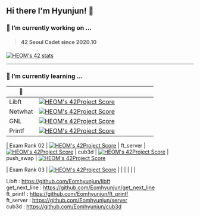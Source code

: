 ## Hi there I'm Hyunjun! 👋

<!--
**Eomhyunjun/Eomhyunjun** is a ✨ _special_ ✨ repository because its `README.md` (this file) appears on your GitHub profile.

Here are some ideas to get you started:

- 🔭 I’m currently working on ...
- 🌱 I’m currently learning ...
- 👯 I’m looking to collaborate on ...
- 🤔 I’m looking for help with ...
- 💬 Ask me about ...
- 📫 How to reach me: ...
- 😄 Pronouns: ...
- ⚡ Fun fact: ...
-->
### 🔭 I’m currently working on ...
>#### 42 Seoul Cadet since 2020.10</br>
 [![HEOM's 42 stats](https://badge42.herokuapp.com/api/stats/heom?privacyEmail=true)](https://github.com/JaeSeoKim/badge42)
***
### 🌱 I’m currently learning ...</br>

|  🦄  |    |    |    |    |    |    |    |
|---|:---:|:---:|:---:|:---:|:---:|:---:|---:|
| Libft | [![HEOM's 42Project Score](https://badge42.herokuapp.com/api/project/heom/Libft)](https://github.com/JaeSeoKim/badge42) 
| Netwhat | [![HEOM's 42Project Score](https://badge42.herokuapp.com/api/project/heom/netwhat)](https://github.com/JaeSeoKim/badge42) 
| GNL | [![HEOM's 42Project Score](https://badge42.herokuapp.com/api/project/heom/get_next_line)](https://github.com/JaeSeoKim/badge42) 
| Printf | [![HEOM's 42Project Score](https://badge42.herokuapp.com/api/project/heom/ft_printf)](https://github.com/JaeSeoKim/badge42)

| Exam Rank 02 | [![HEOM's 42Project Score](https://badge42.herokuapp.com/api/project/heom/Exam%20Rank%2002)](https://github.com/JaeSeoKim/badge42) 
| ft_server | [![HEOM's 42Project Score](https://badge42.herokuapp.com/api/project/heom/ft_server)](https://github.com/JaeSeoKim/badge42) 
| cub3d | [![HEOM's 42Project Score](https://badge42.herokuapp.com/api/project/heom/cub3d)](https://github.com/JaeSeoKim/badge42) 
| push_swap | [![HEOM's 42Project Score](https://badge42.herokuapp.com/api/project/heom/push_swap)](https://github.com/JaeSeoKim/badge42) 

| Exam Rank 03 | [![HEOM's 42Project Score](https://badge42.herokuapp.com/api/project/heom/Exam%20Rank%2003)](https://github.com/JaeSeoKim/badge42) 
| |
| |
| |

Libft : https://github.com/Eomhyunjun/libft</br>
get_next_line : https://github.com/Eomhyunjun/get_next_line</br>
ft_printf : https://github.com/Eomhyunjun/ft_printf</br>
ft_server : https://github.com/Eomhyunjun/server</br>
cub3d : https://github.com/Eomhyunjun/cub3d</br>
